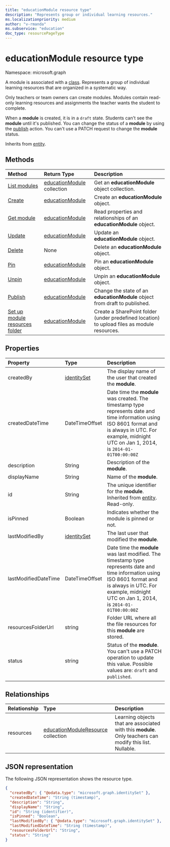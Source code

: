 ```yaml
---
title: "educationModule resource type"
description: "Represents group or individual learning resources."
ms.localizationpriority: medium
author: "v-rmanda"
ms.subservice: "education"
doc_type: resourcePageType
---
```


# educationModule resource type

Namespace: microsoft.graph

A module is associated with a [class](../resources/educationclass.md). Represents a group of individual learning resources that are organized in a systematic way.

Only teachers or team owners can create modules. Modules contain read-only learning resources and assignments the teacher wants the student to complete.

When a **module** is created, it is in a `draft` state. Students can't see the **module** until it's published. You can change the status of a **module** by using the [publish](../api/educationmodule-publish.md) action. You can't use a PATCH request to change the **module** status.

Inherits from [entity](../resources/entity.md).

## Methods

| Method                                                                           | Return Type                                      | Description                                                                                  |
| :------------------------------------------------------------------------------- | :----------------------------------------------- | :------------------------------------------------------------------------------------------- |
| [List modules](../api/educationclass-list-modules.md)                            | [educationModule](educationmodule.md) collection | Get an **educationModule** object collection.                                                |
| [Create](../api/educationclass-post-module.md)                                   | [educationModule](educationmodule.md)            | Create an **educationModule** object.                                                        |
| [Get module](../api/educationmodule-get.md)                                      | [educationModule](educationmodule.md)            | Read properties and relationships of an **educationModule** object.                          |
| [Update](../api/educationmodule-update.md)                                       | [educationModule](educationmodule.md)            | Update an **educationModule** object.                                                        |
| [Delete](../api/educationmodule-delete.md)                                       | None                                             | Delete an **educationModule** object.                                                        |
| [Pin](../api/educationmodule-pin.md)                                             | [educationModule](educationmodule.md)            | Pin an **educationModule** object.                                                           |
| [Unpin](../api/educationmodule-unpin.md)                                         | [educationModule](educationmodule.md)            | Unpin an **educationModule** object.                                                         |
| [Publish](../api/educationmodule-publish.md)                                     | [educationModule](educationmodule.md)            | Change the state of an **educationModule** object from draft to published.                   |
| [Set up module resources folder](../api/educationmodule-setupresourcesfolder.md) | [educationModule](educationmodule.md)            | Create a SharePoint folder (under predefined location) to upload files as module resources. |

## Properties

| Property             | Type                          | Description                                                                                                                                                                                                         |
| :------------------- | :---------------------------- | :------------------------------------------------------------------------------------------------------------------------------------------------------------------------------------------------------------------ |
| createdBy            | [identitySet](identityset.md) | The display name of the user that created the **module**.                                                                                                                                                           |
| createdDateTime      | DateTimeOffset                | Date time the **module** was created. The timestamp type represents date and time information using ISO 8601 format and is always in UTC. For example, midnight UTC on Jan 1, 2014, is `2014-01-01T00:00:00Z`       |
| description          | String                        | Description of the **module**.                                                                                                                                                                                      |
| displayName          | String                        | Name of the **module**.                                                                                                                                                                                             |
| id                   | String                        | The unique identifier for the **module**. Inherited from [entity](../resources/entity.md). Read-only.                                                                                                               |
| isPinned             | Boolean                       | Indicates whether the module is pinned or not.                                                                                                                                                                      |
| lastModifiedBy       | [identitySet](identityset.md) | The last user that modified the **module**.                                                                                                                                                                         |
| lastModifiedDateTime | DateTimeOffset                | Date time the **module** was last modified. The timestamp type represents date and time information using ISO 8601 format and is always in UTC. For example, midnight UTC on Jan 1, 2014, is `2014-01-01T00:00:00Z` |
| resourcesFolderUrl   | string                        | Folder URL where all the file resources for this **module** are stored.                                                                                                                                             |
| status               | string                        | Status of the **module**. You can't use a PATCH operation to update this value. Possible values are: `draft` and `published`.                                                                                       |

## Relationships

| Relationship | Type                                                             | Description                                                                                              |
| :----------- | :--------------------------------------------------------------- | :------------------------------------------------------------------------------------------------------- |
| resources    | [educationModuleResource](educationmoduleresource.md) collection | Learning objects that are associated with this **module**. Only teachers can modify this list. Nullable. |

## JSON representation

The following JSON representation shows the resource type.

<!-- {
  "blockType": "resource",
  "keyProperty":"id",
  "optionalProperties": [
  ],
  "@odata.type": "microsoft.graph.educationModule"
}-->

```json
{
  "createdBy": { "@odata.type": "microsoft.graph.identitySet" },
  "createdDateTime": "String (timestamp)",
  "description": "String",
  "displayName": "String",
  "id": "String (identifier)",
  "isPinned": "Boolean",
  "lastModifiedBy": { "@odata.type": "microsoft.graph.identitySet" },
  "lastModifiedDateTime": "String (timestamp)",
  "resourcesFolderUrl": "String",
  "status": "String"
}
```
